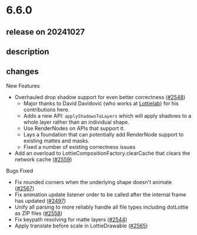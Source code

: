 # 6.6.0

## release on 20241027
## description
## changes
New Features

* Overhauled drop shadow support for even better correctness (<a href="https://github.com/airbnb/lottie-android/pull/2548" data-hovercard-type="pull_request" data-hovercard-url="/airbnb/lottie-android/pull/2548/hovercard">#2548</a>)
  * Major thanks to David Davidović (who works at <a href="https://www.lottielab.com/" rel="nofollow">Lottielab</a>) for his contributions here.
  * Adds a new API: <code>applyShadowsToLayers</code> which will apply shadows to a whole layer rather than an individual shape.
  * Use RenderNodes on APIs that support it.
  * Lays a foundation that can potentially add RenderNode support to existing mattes and masks.
  * Fixed a number of existing correctness issues
* Add an overload to LottieCompositionFactory.clearCache that clears the network cache (<a href="https://github.com/airbnb/lottie-android/pull/2559/" data-hovercard-type="pull_request" data-hovercard-url="/airbnb/lottie-android/pull/2559/hovercard">#2559</a>)

Bugs Fixed

* Fix rounded corners when the underlying shape doesn't animate (<a href="https://github.com/airbnb/lottie-android/pull/2567/" data-hovercard-type="pull_request" data-hovercard-url="/airbnb/lottie-android/pull/2567/hovercard">#2567</a>)
* Fix animation update listener order to be called after the internal frame has updated (<a href="https://github.com/airbnb/lottie-android/pull/2497/" data-hovercard-type="pull_request" data-hovercard-url="/airbnb/lottie-android/pull/2497/hovercard">#2497</a>)
* Unify all parsing to more reliably handle all file types including dotLottie as ZIP files (<a href="https://github.com/airbnb/lottie-android/pull/2558/" data-hovercard-type="pull_request" data-hovercard-url="/airbnb/lottie-android/pull/2558/hovercard">#2558</a>)
* Fix keypath resolving for matte layers (<a href="https://github.com/airbnb/lottie-android/pull/2544/" data-hovercard-type="pull_request" data-hovercard-url="/airbnb/lottie-android/pull/2544/hovercard">#2544</a>)
* Apply translate before scale in LottieDrawable (<a href="https://github.com/airbnb/lottie-android/pull/2565/" data-hovercard-type="pull_request" data-hovercard-url="/airbnb/lottie-android/pull/2565/hovercard">#2565</a>)


